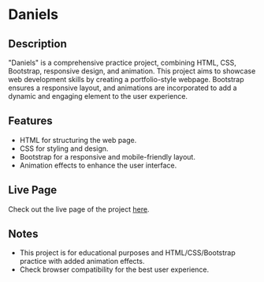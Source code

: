 # Daniels

## Description
"Daniels" is a comprehensive practice project, combining HTML, CSS, Bootstrap, responsive design, and animation. This project aims to showcase web development skills by creating a portfolio-style webpage. Bootstrap ensures a responsive layout, and animations are incorporated to add a dynamic and engaging element to the user experience.

## Features
- HTML for structuring the web page.
- CSS for styling and design.
- Bootstrap for a responsive and mobile-friendly layout.
- Animation effects to enhance the user interface.

## Live Page
Check out the live page of the project [here](https://alaakholif.github.io/Daniels/). 

## Notes
- This project is for educational purposes and HTML/CSS/Bootstrap practice with added animation effects.
- Check browser compatibility for the best user experience.
